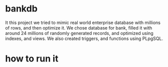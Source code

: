 # bankdb
It this project we tried to mimic real world enterprise database with millions of rows, and then optimize it.
We chose database for bank, filled it with around 24 millions of randomly generated records, and optimized using indexes, and views. We also created triggers, and functions using PLpgSQL.

# how to run it
